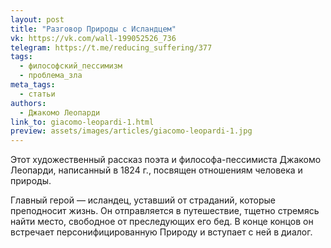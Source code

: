 ```yaml
---
layout: post
title: "Разговор Природы с Исландцем"
vk: https://vk.com/wall-199052526_736
telegram: https://t.me/reducing_suffering/377
tags:
  - философский_пессимизм
  - проблема_зла
meta_tags:
  - статьи
authors:
  - Джакомо Леопарди
link_to: giacomo-leopardi-1.html
preview: assets/images/articles/giacomo-leopardi-1.jpg
---
```

Этот художественный рассказ поэта и философа-пессимиста Джакомо Леопарди, написанный в 1824 г., посвящен отношениям человека и природы.

Главный герой — исландец, уставший от страданий, которые преподносит жизнь. Он отправляется в путешествие, тщетно стремясь найти место, свободное от преследующих его бед. В конце концов он встречает персонифицированную Природу и вступает с ней в диалог.

